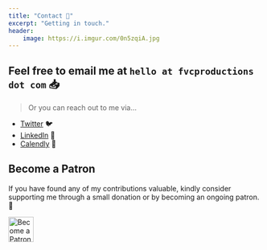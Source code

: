 ```yaml
---
title: "Contact 📨️"
excerpt: "Getting in touch."
header:
    image: https://i.imgur.com/0n5zqiA.jpg
---
```


## Feel free to email me at `hello at fvcproductions dot com` 📥

> Or you can reach out to me via...

* <a href="https://twitter.com/fvcproductions" target="_blank" rel="noopener">Twitter</a>
  🐦️
* <a href="https://linkedin.com/in/fvcproductions" target="_blank" rel="noopener">LinkedIn</a>
  👥️
* <a href="https://calendly.com/fvcproductions" target="_blank" rel="noopener">Calendly</a>
  📅

## Become a Patron

If you have found any of my contributions valuable, kindly consider supporting
me through a small donation or by becoming an ongoing patron. 💛️

<a href="https://www.patreon.com/fvcproductions" target="_blank" rel="noopener"><img src="https://c5.patreon.com/external/logo/become_a_patron_button@2x.png" height="50" alt="Become a Patron!"></a>
